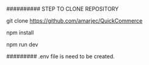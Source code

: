 ##########
STEP TO CLONE REPOSITORY

git clone https://github.com/amarjec/QuickCommerce

npm install

npm run dev



#########
.env file is need to be created.
